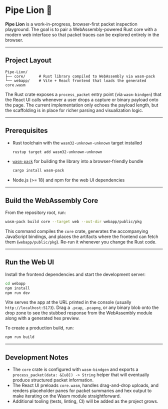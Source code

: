 # Pipe Lion 🦁

**Pipe Lion** is a work-in-progress, browser-first packet inspection playground. The goal is to pair a WebAssembly-powered
Rust core with a modern web interface so that packet traces can be explored entirely in the browser.

---

## Project Layout

```
Pipe-Lion/
├── core/      # Rust library compiled to WebAssembly via wasm-pack
└── webapp/    # Vite + React frontend that loads the generated core.wasm
```

The Rust crate exposes a `process_packet` entry point (via `wasm-bindgen`) that the React UI calls whenever a user drops a
capture or binary payload onto the page. The current implementation only echoes the payload length, but the scaffolding is in
place for richer parsing and visualization logic.

---

## Prerequisites

- Rust toolchain with the `wasm32-unknown-unknown` target installed
  ```bash
  rustup target add wasm32-unknown-unknown
  ```
- [`wasm-pack`](https://rustwasm.github.io/wasm-pack/installer/) for building the library into a browser-friendly bundle
  ```bash
  cargo install wasm-pack
  ```
- Node.js (>= 18) and npm for the web UI dependencies

---

## Build the WebAssembly Core

From the repository root, run:

```bash
wasm-pack build core --target web --out-dir webapp/public/pkg
```

This command compiles the `core` crate, generates the accompanying JavaScript bindings, and places the artifacts where the
frontend can fetch them (`webapp/public/pkg`). Re-run it whenever you change the Rust code.

---

## Run the Web UI

Install the frontend dependencies and start the development server:

```bash
cd webapp
npm install
npm run dev
```

Vite serves the app at the URL printed in the console (usually `http://localhost:5173`). Drag a `.pcap`, `.pcapng`, or any
binary blob onto the drop zone to see the stubbed response from the WebAssembly module along with a generated hex preview.

To create a production build, run:

```bash
npm run build
```

---

## Development Notes

- The `core` crate is configured with `wasm-bindgen` and exports a `process_packet(data: &[u8]) -> String` helper that will
  eventually produce structured packet information.
- The React UI preloads `core.wasm`, handles drag-and-drop uploads, and renders placeholder panes for packet summaries and hex
  output to make iterating on the Wasm module straightforward.
- Additional tooling (tests, linting, CI) will be added as the project grows.
